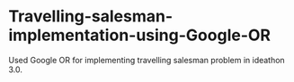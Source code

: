 # Travelling-salesman-implementation-using-Google-OR
Used Google OR for implementing travelling salesman problem in ideathon 3.0.
